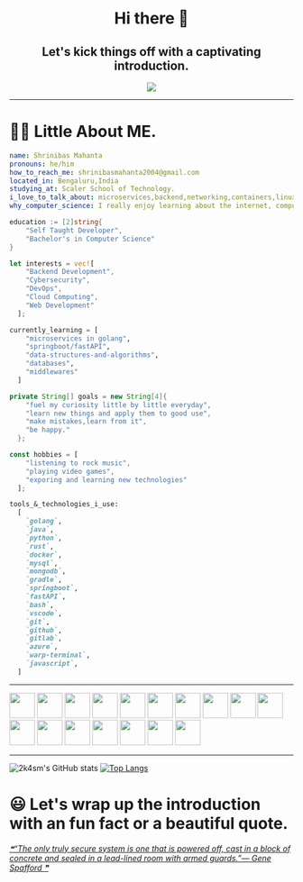 <div align=center>

# Hi there 👋 
## Let's kick things off with a captivating introduction.

<img src="https://media1.giphy.com/media/v1.Y2lkPTc5MGI3NjExaGlwczh0YTh1dzdkc2NjdTNtdDczaDhqd2k5OGFsNnI4dnZ5OWtjZSZlcD12MV9pbnRlcm5hbF9naWZfYnlfaWQmY3Q9Zw/OocLVILtd7ybm/giphy.gif">

</div>

---

# :man_technologist: Little About ME.
```yaml
name: Shrinibas Mahanta
pronouns: he/him
how_to_reach_me: shrinibasmahanta2004@gmail.com
located_in: Bengaluru,India
studying_at: Scaler School of Technology.
i_love_to_talk_about: microservices,backend,networking,containers,linux,etc.
why_computer_science: I really enjoy learning about the internet, computers, and new technologies.
```
```go
education := [2]string{
    "Self Taught Developer",
    "Bachelor's in Computer Science"
}
```
```rust
let interests = vec![
    "Backend Development",
    "Cybersecurity",
    "DevOps",
    "Cloud Computing",
    "Web Development"
  ];
```
```python
currently_learning = [
    "microservices in golang",
    "springboot/fastAPI",
    "data-structures-and-algorithms",
    "databases",
    "middlewares"
  ]
```
```java
private String[] goals = new String[4]{
    "fuel my curiosity little by little everyday",
    "learn new things and apply them to good use",
    "make mistakes,learn from it",
    "be happy."
  };
```
```javascript
const hobbies = [
    "listening to rock music",
    "playing video games",
    "exporing and learning new technologies"
  ];
```
```markdown
tools_&_technologies_i_use:
  [
    `golang`,
    `java`,
    `python`,
    `rust`,
    `docker`,
    `mysql`,
    `mongodb`,
    `gradle`,
    `springboot`,
    `fastAPI`,
    `bash`,
    `vscode`,
    `git`,
    `github`,
    `gitlab`,
    `azure`,
    `warp-terminal`,
    `javascript`,
  ]

```
---
<p align="left">
  <img src="https://cdn.jsdelivr.net/gh/devicons/devicon@latest/icons/go/go-original.svg" width="45" height="45"/>
  <img src="https://cdn.jsdelivr.net/gh/devicons/devicon@latest/icons/java/java-original.svg" width="45" height="45"/>
  <img src="https://cdn.jsdelivr.net/gh/devicons/devicon@latest/icons/python/python-original.svg" width="45" height="45"/>
  <img src="https://cdn.jsdelivr.net/gh/devicons/devicon@latest/icons/rust/rust-original.svg" width="45" height="45"/>
  <img src="https://cdn.jsdelivr.net/gh/devicons/devicon@latest/icons/docker/docker-original.svg" width="45" height="45"/>
  <img src="https://cdn.jsdelivr.net/gh/devicons/devicon@latest/icons/mysql/mysql-original.svg" width="45" height="45"/>
  <img src="https://cdn.jsdelivr.net/gh/devicons/devicon@latest/icons/mongodb/mongodb-original.svg" width="45" height="45"/>
  <img src="https://cdn.jsdelivr.net/gh/devicons/devicon@latest/icons/gradle/gradle-original.svg" width="45" height="45"/>
  <img src="https://cdn.jsdelivr.net/gh/devicons/devicon@latest/icons/spring/spring-original.svg" width="45" height="45"/>
  <img src="https://cdn.jsdelivr.net/gh/devicons/devicon@latest/icons/fastapi/fastapi-original.svg" width="45" height="45"/>
  <img src="https://cdn.jsdelivr.net/gh/devicons/devicon@latest/icons/bash/bash-original.svg" width="45" height="45"/>
  <img src="https://cdn.jsdelivr.net/gh/devicons/devicon@latest/icons/vscode/vscode-original.svg" width="45" height="45"/>
  <img src="https://cdn.jsdelivr.net/gh/devicons/devicon@latest/icons/git/git-original.svg" width="45" height="45"/>
  <img src="https://cdn.jsdelivr.net/gh/devicons/devicon@latest/icons/github/github-original.svg" width="45" height="45"/> 
  <img src="https://cdn.jsdelivr.net/gh/devicons/devicon@latest/icons/gitlab/gitlab-original.svg" width="45" height="45"/>
  <img src="https://cdn.jsdelivr.net/gh/devicons/devicon@latest/icons/azure/azure-original.svg" width="45" height="45"/>
  <img src="https://cdn.jsdelivr.net/gh/devicons/devicon@latest/icons/javascript/javascript-plain.svg" width="45" height="45"/>
</p>

---



![2k4sm's GitHub stats](https://github-readme-stats.vercel.app/api?username=2k4sm&show_icons=true&theme=tokyonight&layout=compact)
[![Top Langs](https://github-readme-stats.vercel.app/api/top-langs/?username=2k4sm&exclude_repo=aerofitAnalysis&theme=tokyonight&layout=compact)](https://github.com/2k4sm)

# :smiley: Let's wrap up the introduction with an fun fact or a beautiful quote.
  <a href='https://github.com/marketplace/actions/quote-readme' align=center>
    <!--STARTS_HERE_QUOTE_README-->
<i>❝“The only truly secure system is one that is powered off, cast in a block of concrete and sealed in a lead-lined room with armed guards.”— Gene Spafford   ❞</i>
<!--ENDS_HERE_QUOTE_README-->
  </a>



